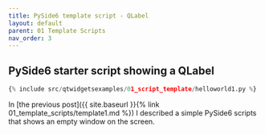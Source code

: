 ```yaml
---
title: PySide6 template script - QLabel
layout: default
parent: 01 Template Scripts
nav_order: 3
---
```


## PySide6 starter script showing a QLabel


```python
{% include src/qtwidgetsexamples/01_script_template/helloworld1.py %}
```

In [the previous post]({{ site.baseurl }}{% link 01_template_scripts/template1.md %}) I described a simple PySide6 scripts that shows an empty  window on the screen.